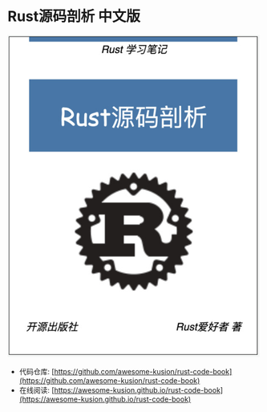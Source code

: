 # Rust源码剖析 中文版

![](cover.jpg)

- 代码仓库: [https://github.com/awesome-kusion/rust-code-book](https://github.com/awesome-kusion/rust-code-book)
- 在线阅读: [https://awesome-kusion.github.io/rust-code-book](https://awesome-kusion.github.io/rust-code-book)

